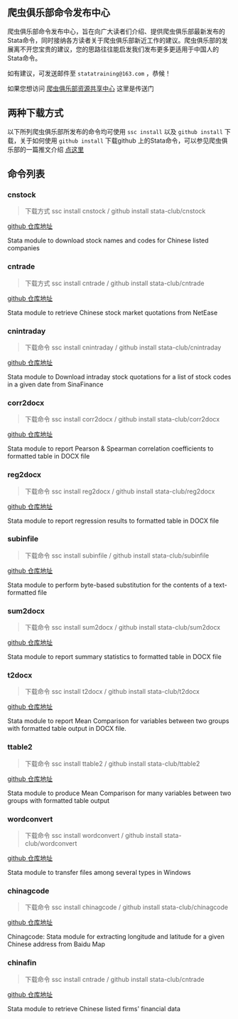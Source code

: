 ## 爬虫俱乐部命令发布中心

爬虫俱乐部命令发布中心，旨在向广大读者们介绍、提供爬虫俱乐部最新发布的Stata命令，同时接纳各方读者关于爬虫俱乐部新近工作的建议。爬虫俱乐部的发展离不开您宝贵的建议，您的思路往往能启发我们发布更多更适用于中国人的Stata命令。

如有建议，可发送邮件至 `statatraining@163.com` ，恭候！

如果您想访问 [爬虫俱乐部资源共享中心](https://stata-club.github.io/Sharing-Center-of-Stata-Club/) 这里是传送门

## 两种下载方式

以下所列爬虫俱乐部所发布的命令均可使用 `ssc install` 以及 `github install` 下载，关于如何使用 `github install` 下载github 上的Stata命令，可以参见爬虫俱乐部的一篇推文介绍 [点这里](https://stata-club.github.io/%E6%8E%A8%E6%96%87/SSC%E7%9A%84%E5%A5%BD%E5%85%84%E5%BC%9F%E2%80%9Cgithub%E2%80%9D/) 

## 命令列表

### cnstock

> 下载方式  ssc install cnstock  /  github install stata-club/cnstock

[github 仓库地址](https://github.com/Stata-Club/cnstock)

Stata module to download stock names and codes for Chinese listed companies 

### cntrade

> 下载方式  ssc install cntrade  /  github install stata-club/cntrade

[github 仓库地址](https://github.com/Stata-Club/cntrade)

Stata module to retrieve Chinese stock market quotations from NetEase 

### cnintraday

> 下载命令  ssc install cnintraday  /  github install stata-club/cnintraday

[github 仓库地址](https://github.com/Stata-Club/cnintraday)

Stata module to Download intraday stock quotations for a list of stock codes in a given date from SinaFinance

### corr2docx

> 下载命令  ssc install corr2docx  /  github install stata-club/corr2docx

[github 仓库地址](https://github.com/Stata-Club/corr2docx)

Stata module to report Pearson & Spearman correlation coefficients to formatted table in DOCX file

### reg2docx

> 下载命令  ssc install reg2docx  /  github install stata-club/reg2docx

[github 仓库地址](https://github.com/Stata-Club/reg2docx)

Stata module to report regression results to formatted table in DOCX file

### subinfile

> 下载命令  ssc install subinfile  /  github install stata-club/subinfile

[github 仓库地址](https://github.com/Stata-Club/subinfile)

Stata module to perform byte-based substitution for the contents of a text-formatted file

### sum2docx

> 下载命令  ssc install sum2docx  /  github install stata-club/sum2docx

[github 仓库地址](https://github.com/Stata-Club/sum2docx)

Stata module to report summary statistics to formatted table in DOCX file

### t2docx

> 下载命令  ssc install t2docx  /  github install stata-club/t2docx

[github 仓库地址](https://github.com/Stata-Club/t2docx)

Stata module to report Mean Comparison for variables between two groups with formatted table output in DOCX file.

### ttable2

> 下载命令  ssc install ttable2  /  github install stata-club/ttable2

[github 仓库地址](https://github.com/Stata-Club/ttable2)

Stata module to produce Mean Comparison for many variables between two groups with formatted table output

### wordconvert

> 下载命令  ssc install wordconvert  /  github install stata-club/wordconvert

[github 仓库地址](https://github.com/Stata-Club/wordconvert)

Stata module to transfer files among several types in Windows

### chinagcode

> 下载命令  ssc install chinagcode  /  github install stata-club/chinagcode

[github 仓库地址](https://github.com/Stata-Club/chinagcode)

Chinagcode: Stata module for extracting longitude and latitude for a given Chinese address from Baidu Map


### chinafin

> 下载命令  ssc install cntrade  /  github install stata-club/cntrade

[github 仓库地址](https://github.com/Stata-Club/chinafin)

Stata module to retrieve Chinese listed firms' financial data

